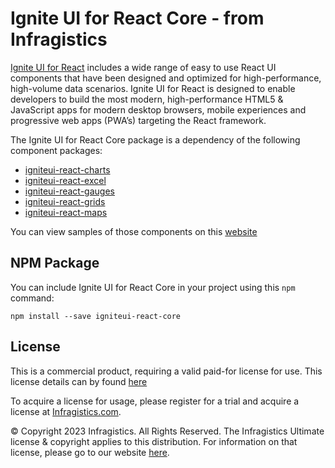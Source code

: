 # Ignite UI for React Core - from Infragistics

[Ignite UI for React](https://www.infragistics.com/products/ignite-ui-react) includes a wide range of easy to use React UI components that have been designed and optimized for high-performance, high-volume data scenarios. Ignite UI for React is designed to enable developers to build the most modern, high-performance HTML5 & JavaScript apps for modern desktop browsers, mobile experiences and progressive web apps (PWA’s) targeting the React framework.


The Ignite UI for React Core package is a dependency of the following component packages:

- [igniteui-react-charts](https://www.npmjs.com/package/igniteui-react-charts)
- [igniteui-react-excel ](https://www.npmjs.com/package/igniteui-react-excel)
- [igniteui-react-gauges](https://www.npmjs.com/package/igniteui-react-gauges)
- [igniteui-react-grids ](https://www.npmjs.com/package/igniteui-react-grids)
- [igniteui-react-maps  ](https://www.npmjs.com/package/igniteui-react-maps)

You can view samples of those components on this [website](https://www.infragistics.com/products/ignite-ui-react/react/components/charts/chart-overview)

## NPM Package

You can include Ignite UI for React Core in your project using this `npm` command:

`npm install --save igniteui-react-core`

## License
This is a commercial product, requiring a valid paid-for license for use. This license details can by found [here](http://www.infragistics.com/legal/ultimate/license/)

To acquire a license for usage, please register for a trial and acquire a license at [Infragistics.com](https://www.infragistics.com).

© Copyright 2023 Infragistics. All Rights Reserved. The Infragistics Ultimate license & copyright applies to this distribution. For information on that license, please go to our website [here](https://www.infragistics.com/legal/license).

